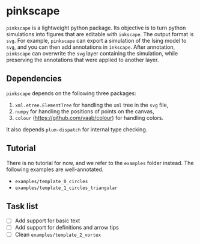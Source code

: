 # pinkscape
`pinkscape` is a lightweight python package. Its objective is to turn python
simulations into figures that are editable with `inkscape`. The output format is
`svg`. For example, `pinkscape` can export a simulation of the Ising model to
`svg`, and you can then add annotations in `inkscape`. After annotation,
`pinkscape` can overwrite the `svg` layer containing the simulation, while
preserving the annotations that were applied to another layer.

## Dependencies
`pinkscape` depends on the following three packages:
1. `xml.etree.ElementTree` for handling the `xml` tree in the `svg` file,
2. `numpy` for handling the positions of points on the canvas,
3. `colour` (https://github.com/vaab/colour) for handling colors.

It also depends `plum-dispatch` for internal type checking.

## Tutorial 
There is no tutorial for now, and we refer to the `examples` folder instead.
The following examples are well-annotated.
- `examples/template_0_circles`
- `examples/template_1_circles_triangular`

## Task list
- [ ] Add support for basic text
- [ ] Add support for definitions and arrow tips
- [ ] Clean `examples/template_2_vortex`
